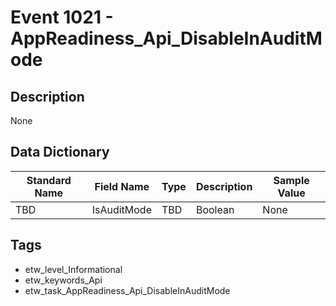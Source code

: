 # Event 1021 - AppReadiness_Api_DisableInAuditMode

## Description
None

## Data Dictionary
|Standard Name|Field Name|Type|Description|Sample Value|
|---|---|---|---|---|
|TBD|IsAuditMode|TBD|Boolean|None|None|

## Tags
* etw_level_Informational
* etw_keywords_Api
* etw_task_AppReadiness_Api_DisableInAuditMode